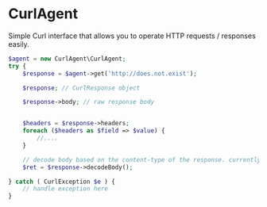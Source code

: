 CurlAgent
=====================

Simple Curl interface that allows you to operate HTTP requests / responses easily.

```php
$agent = new CurlAgent\CurlAgent;
try {
    $response = $agent->get('http://does.not.exist');

    $response; // CurlResponse object

    $response->body; // raw response body


    $headers = $response->headers;
    foreach ($headers as $field => $value) {
        //....
    }

    // decode body based on the content-type of the response. currently we only support application/json and text/json
    $ret = $response->decodeBody();

} catch ( CurlException $e ) {
    // handle exception here
}
```
